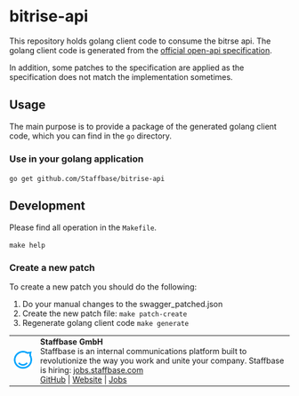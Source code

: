 # bitrise-api

This repository holds golang client code to consume the bitrse api.
The golang client code is generated from the [official open-api specification](https://api-docs.bitrise.io/docs/swagger.json).

In addition, some patches to the specification are applied as the specification does not match the implementation sometimes.

## Usage

The main purpose is to provide a package of the generated golang client code, which you can find in the `go` directory.

### Use in your golang application

`go get github.com/Staffbase/bitrise-api`

## Development

Please find all operation in the `Makefile`.

`make help`

### Create a new patch

To create a new patch you should do the following:

1. Do your manual changes to the swagger_patched.json
2. Create the new patch file:
   `make patch-create`
3. Regenerate golang client code
   `make generate`


<table>
  <tr>
    <td>
      <img src="docs/assets/images/staffbase.png" alt="Staffbase GmbH" width="96" />
    </td>
    <td>
      <b>Staffbase GmbH</b>
      <br />Staffbase is an internal communications platform built to revolutionize the way you work and unite your company. Staffbase is hiring: <a href="https://jobs.staffbase.com" target="_blank" rel="noreferrer">jobs.staffbase.com</a>
      <br /><a href="https://github.com/Staffbase" target="_blank" rel="noreferrer">GitHub</a> | <a href="https://staffbase.com/" target="_blank" rel="noreferrer">Website</a> | <a href="https://jobs.staffbase.com" target="_blank" rel="noreferrer">Jobs</a>
    </td>
  </tr>
</table>
